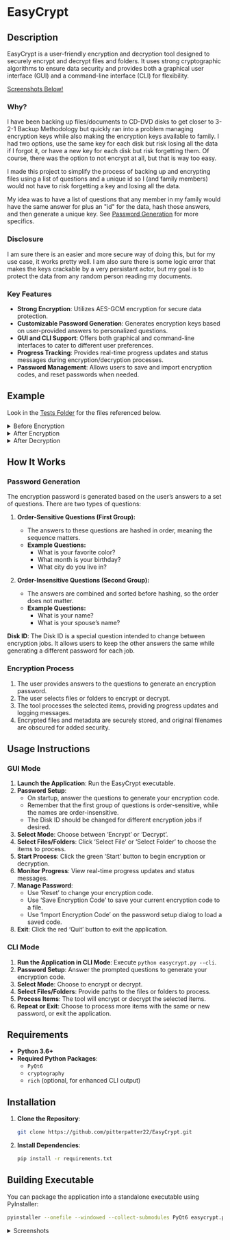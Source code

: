 # EasyCrypt

## Description

EasyCrypt is a user-friendly encryption and decryption tool designed to securely encrypt and decrypt files and folders. It uses strong cryptographic algorithms to ensure data security and provides both a graphical user interface (GUI) and a command-line interface (CLI) for flexibility.

[Screenshots Below!](#screenshots)

### Why?

I have been backing up files/documents to CD-DVD disks to get closer to 3-2-1 Backup Methodology but quickly ran into a problem managing encryption keys while also making the encryption keys available to family. I had two options, use the same key for each disk but risk losing all the data if I forgot it, or have a new key for each disk but risk forgetting them. Of course, there was the option to not encrypt at all, but that is way too easy. 

I made this project to simplify the process of backing up and encrypting files using a list of questions and a unique id so I (and family members) would not have to risk forgetting a key and losing all the data.

My idea was to have a list of questions that any member in my family would have the same answer for plus an "id" for the data, hash those answers, and then generate a unique key. See [Password Generation](#Password-Generation) for more specifics. 

### Disclosure

I am sure there is an easier and more secure way of doing this, but for my use case, it works pretty well. I am also sure there is some logic error that makes the keys crackable by a very persistant actor, but my goal is to protect the data from any random person reading my documents. 

### Key Features

- **Strong Encryption**: Utilizes AES-GCM encryption for secure data protection.
- **Customizable Password Generation**: Generates encryption keys based on user-provided answers to personalized questions.
- **GUI and CLI Support**: Offers both graphical and command-line interfaces to cater to different user preferences.
- **Progress Tracking**: Provides real-time progress updates and status messages during encryption/decryption processes.
- **Password Management**: Allows users to save and import encryption codes, and reset passwords when needed.


## Example


Look in the [Tests Folder](tests/) for the files referenced below.

<details>
<summary>
Before Encryption
</summary>

### Before encryption

#### Output:
```
tests/before_encrypt
├── test1
├── test2
├── test_folder1
│   ├── test3
│   └── test4
└── test_folder2
    ├── test5
    └── test6
```

Encryption Key:
`9b924fd18445ed339392b143f435522a`

</details>


<details>
<summary>
After Encryption
</summary>

### After Encryption

Encrypted using these answers:

![Encryption Answers](screenshots/easycrypt_test_encrypt_values.png)

#### Output:
```
tests/after_encryption
├── 59bab0c6582ac3bbad00022ae591057a021b8545f7726d3e1c459dcb4b49bbc8
│   ├── a140c0c1eda2def2b830363ba362aa4d7d255c262960544821f556e16661b6ff.enc
│   └── ed0cb90bdfa4f93981a7d03cff99213a86aa96a6cbcf89ec5e8889871f088727.enc
├── a94bf18528dfa07e398e76f9c9c16313515b7ecea293868737cb6a36500bb848
│   ├── a4e624d686e03ed2767c0abd85c14426b0b1157d2ce81d27bb4fe4f6f01d688a.enc
│   └── fd61a03af4f77d870fc21e05e7e80678095c92d808cfb3b5c279ee04c74aca13.enc
├── e3b0c44298fc1c149afbf4c8996fb92427ae41e4649b934ca495991b7852b855
│   ├── 1b4f0e9851971998e732078544c96b36c3d01cedf7caa332359d6f1d83567014.enc
│   ├── 60303ae22b998861bce3b28f33eec1be758a213c86c93c076dbe9f558c11c752.enc
│   └── e2eb93a61ffd7877ea5c751abcb3a618e8e2e9a2073a27f66d4114fe10819f86.enc
└── metadata.json.enc
```
![Encryption Output](screenshots/easycrypt_test_encrypt.png)

</details>
<details>
<summary>
After Decryption
</summary>

### After Decryption

#### Output:
```
tests/after_decryption
├── test1
├── test2
├── test_folder1
│   ├── test3
│   └── test4
└── test_folder2
    ├── test5
    └── test6
```

![Decryption Output](screenshots/easycrypt_test_decrypt.png)

</details>

## How It Works

### Password Generation

The encryption password is generated based on the user’s answers to a set of questions. There are two types of questions:

1. **Order-Sensitive Questions (First Group):**
   - The answers to these questions are hashed in order, meaning the sequence matters.
   - **Example Questions:**
     - What is your favorite color?
     - What month is your birthday?
     - What city do you live in?

2. **Order-Insensitive Questions (Second Group):**
   - The answers are combined and sorted before hashing, so the order does not matter.
   - **Example Questions:**
     - What is your name?
     - What is your spouse’s name?

**Disk ID**: The Disk ID is a special question intended to change between encryption jobs. It allows users to keep the other answers the same while generating a different password for each job.

### Encryption Process

1. The user provides answers to the questions to generate an encryption password.
2. The user selects files or folders to encrypt or decrypt.
3. The tool processes the selected items, providing progress updates and logging messages.
4. Encrypted files and metadata are securely stored, and original filenames are obscured for added security.

## Usage Instructions

### GUI Mode

1. **Launch the Application**: Run the EasyCrypt executable.
2. **Password Setup**:
   - On startup, answer the questions to generate your encryption code.
   - Remember that the first group of questions is order-sensitive, while the names are order-insensitive.
   - The Disk ID should be changed for different encryption jobs if desired.
3. **Select Mode**: Choose between ‘Encrypt’ or ‘Decrypt’.
4. **Select Files/Folders**: Click ‘Select File’ or ‘Select Folder’ to choose the items to process.
5. **Start Process**: Click the green ‘Start’ button to begin encryption or decryption.
6. **Monitor Progress**: View real-time progress updates and status messages.
7. **Manage Password**:
   - Use ‘Reset’ to change your encryption code.
   - Use ‘Save Encryption Code’ to save your current encryption code to a file.
   - Use ‘Import Encryption Code’ on the password setup dialog to load a saved code.
8. **Exit**: Click the red ‘Quit’ button to exit the application.

### CLI Mode

1. **Run the Application in CLI Mode**: Execute `python easycrypt.py --cli`.
2. **Password Setup**: Answer the prompted questions to generate your encryption code.
3. **Select Mode**: Choose to encrypt or decrypt.
4. **Select Files/Folders**: Provide paths to the files or folders to process.
5. **Process Items**: The tool will encrypt or decrypt the selected items.
6. **Repeat or Exit**: Choose to process more items with the same or new password, or exit the application.


## Requirements

- **Python 3.6+**
- **Required Python Packages**:
  - `PyQt6`
  - `cryptography`
  - `rich` (optional, for enhanced CLI output)

## Installation

1. **Clone the Repository**:

   ```bash
   git clone https://github.com/pitterpatter22/EasyCrypt.git
   ```

2. **Install Dependencies**:

   ```bash
   pip install -r requirements.txt
   ```

## Building Executable

You can package the application into a standalone executable using PyInstaller:


   ```bash
   pyinstaller --onefile --windowed --collect-submodules PyQt6 easycrypt.py
   ```

<details>
<summary>
Screenshots
</summary>

## Screenshots
![Main GUI](screenshots/easycrypt_main.png)
![Password Setup GUI](screenshots/easycrypt_password_setup.png)
![Main CLI](screenshots/easycrypt_cli.png)
</details>